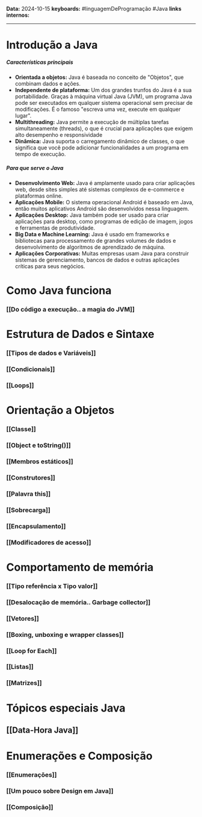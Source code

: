 
**Data:** 2024-10-15
**keyboards:** #linguagemDeProgramação #Java 
**links internos:** 
___

# Introdução a Java

##### Características principais

- **Orientada a objetos:** Java é baseada no conceito de "Objetos", que combinam dados e ações.
- **Independente de plataforma:** Um dos grandes trunfos do Java é a sua portabilidade. Graças à máquina virtual Java (JVM), um programa Java pode ser executados em qualquer sistema operacional sem precisar de modificações. É o famoso "escreva uma vez, execute em qualquer lugar".
- **Multithreading:** Java permite a execução de múltiplas tarefas simultaneamente (threads), o que é crucial para aplicações que exigem alto desempenho e responsividade
- **Dinâmica:** Java suporta o carregamento dinâmico de classes, o que significa que você pode adicionar funcionalidades a um programa em tempo de execução.

##### Para que serve o Java

- **Desenvolvimento Web:** Java é amplamente usado para criar aplicações web, desde sites simples até sistemas complexos de e-commerce e plataformas online.
- **Aplicações Mobile:** O sistema operacional Android é baseado em Java, então muitos aplicativos Android são desenvolvidos nessa linguagem.
- **Aplicações Desktop:** Java também pode ser usado para criar aplicações para desktop, como programas de edição de imagem, jogos e ferramentas de produtividade.
- **Big Data e Machine Learning:** Java é usado em frameworks e bibliotecas para processamento de grandes volumes de dados e desenvolvimento de algoritmos de aprendizado de máquina.
- **Aplicações Corporativas:** Muitas empresas usam Java para construir sistemas de gerenciamento, bancos de dados e outras aplicações críticas para seus negócios.



# Como Java funciona 
### [[Do código a execução.. a magia do JVM]]
# Estrutura de Dados e Sintaxe

### [[Tipos de dados e Variáveis]]

### [[Condicionais]]

### [[Loops]] 


# Orientação a Objetos

### [[Classe]] 

### [[Object e toString()]]

### [[Membros estáticos]]

### [[Construtores]] 

### [[Palavra this]]

### [[Sobrecarga]]

### [[Encapsulamento]]

### [[Modificadores de acesso]] 


# Comportamento de memória

### [[Tipo referência  x  Tipo valor]] 

### [[Desalocação de memória.. Garbage collector]]

### [[Vetores]]

### [[Boxing, unboxing e wrapper classes]]

### [[Loop for Each]]

### [[Listas]] 

### [[Matrizes]]


# Tópicos especiais Java

## [[Data-Hora Java]]

# Enumerações e Composição

### [[Enumerações]]

### [[Um pouco sobre Design em Java]]

### [[Composição]]

































